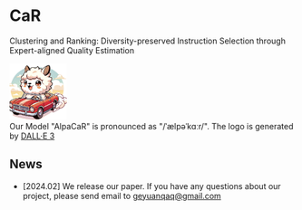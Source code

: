 # CaR
Clustering and Ranking: Diversity-preserved Instruction Selection through Expert-aligned Quality Estimation

<p align="left">
    <img src="alpacar.png" width="20%"> <br>
    Our Model "AlpaCaR" is pronounced as "/ˈælpəˈkɑːr/".  The logo is generated by <a href="https://chat.openai.com">DALL·E 3</a>
</p>

## News
- [2024.02] We release our paper. If you have any questions about our project, please send email to geyuanqaq@gmail.com

